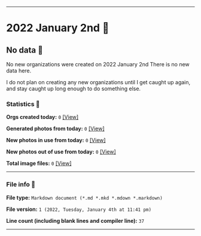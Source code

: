 
***

# 2022 January 2nd 📅

## No data 🚫

No new organizations were created on 2022 January 2nd There is no new data here.

I do not plan on creating any new organizations until I get caught up again, and stay caught up long enough to do something else.

<!-- I will (hopefully) be creating new organizations at some point later this month. At the moment, I have become overloaded, and need to take a break. The list keeps growing faster than I can catch up on it, and it would have taken 3+ more consecutive days of work, which I can't do right now. !-->

### Statistics 📝

**Orgs created today:** `0` [[View]](/NewOrgs/2022/01_January/README.md#january-2nd-2022)

**Generated photos from today:** `0` [[View]](/OrganizationGraphics/ByDate/2022/01_January/02/Generated/)

**New photos in use from today:** `0` [[View]](/OrganizationGraphics/ByDate/2022/01_January/02/Used/)

**New photos out of use from today:** `0` [[View]](/OrganizationGraphics/ByDate/2022/01_January/02/Unused/)

**Total image files:** `0` [[View]](/OrganizationGraphics/ByDate/2022_January/02/)

***

### File info 📜

**File type:** `Markdown document (*.md *.mkd *.mdown *.markdown)`

**File version:** `1 (2022, Tuesday, January 4th at 11:41 pm)`

**Line count (including blank lines and compiler line):** `37`

***
